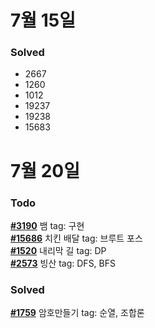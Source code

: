 # 7월 15일

### Solved
- 2667
- 1260
- 1012
- 19237
- 19238
- 15683

# 7월 20일

### Todo

[**#3190**](https://www.acmicpc.net/problem/3190) 뱀 tag: 구현   
[**#15686**](https://www.acmicpc.net/problem/15686) 치킨 배달 tag: 브루트 포스   
[**#1520**](https://www.acmicpc.net/problem/1520) 내리막 길 tag: DP    
[**#2573**](https://www.acmicpc.net/problem/2573) 빙산 tag: DFS, BFS  

### Solved
[**#1759**](https://www.acmicpc.net/problem/1759) 암호만들기 tag: 순열, 조합론   